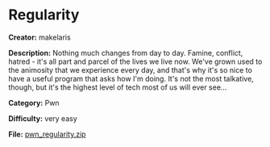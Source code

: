 # Regularity

**Creator:** makelaris

**Description:** Nothing much changes from day to day. Famine, conflict, hatred - it's all part and parcel of the lives we live now. We've grown used to the animosity that we experience every day, and that's why it's so nice to have a useful program that asks how I'm doing. It's not the most talkative, though, but it's the highest level of tech most of us will ever see...

**Category:** Pwn

**Difficulty:** very easy

**File:** [pwn_regularity.zip](pwn_regularity.zip)

